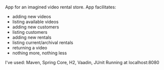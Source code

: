 App for an imagined video rental store.
App facilitates:
- adding new videos
- listing available videos
- adding new customers
- listing customers
- adding new rentals
- listing current/archival rentals
- returning a video
- nothing more, nothing less

I've used: Maven, Spring Core, H2, Vaadin, JUnit
Running at localhost:8080
